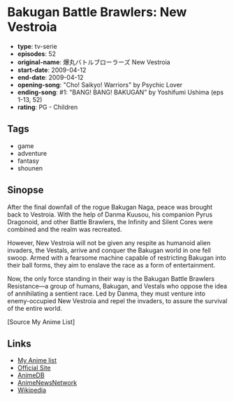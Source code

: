 # Bakugan Battle Brawlers: New Vestroia

-   **type**: tv-serie
-   **episodes**: 52
-   **original-name**: 爆丸バトルブローラーズ New Vestroia
-   **start-date**: 2009-04-12
-   **end-date**: 2009-04-12
-   **opening-song**: "Cho! Saikyo! Warriors" by Psychic Lover
-   **ending-song**: #1: "BANG! BANG! BAKUGAN" by Yoshifumi Ushima (eps 1-13, 52)
-   **rating**: PG - Children

## Tags

-   game
-   adventure
-   fantasy
-   shounen

## Sinopse

After the final downfall of the rogue Bakugan Naga, peace was brought back to Vestroia. With the help of Danma Kuusou, his companion Pyrus Dragonoid, and other Battle Brawlers, the Infinity and Silent Cores were combined and the realm was recreated.

However, New Vestroia will not be given any respite as humanoid alien invaders, the Vestals, arrive and conquer the Bakugan world in one fell swoop. Armed with a fearsome machine capable of restricting Bakugan into their ball forms, they aim to enslave the race as a form of entertainment.

Now, the only force standing in their way is the Bakugan Battle Brawlers Resistance—a group of humans, Bakugan, and Vestals who oppose the idea of annihilating a sentient race. Led by Danma, they must venture into enemy-occupied New Vestroia and repel the invaders, to assure the survival of the entire world.

[Source My Anime List]

## Links

-   [My Anime list](https://myanimelist.net/anime/5337/Bakugan_Battle_Brawlers__New_Vestroia)
-   [Official Site](http://www.tv-tokyo.co.jp/anime/bakugan2/)
-   [AnimeDB](http://anidb.info/perl-bin/animedb.pl?show=anime&aid=7401)
-   [AnimeNewsNetwork](http://www.animenewsnetwork.com/encyclopedia/anime.php?id=11248)
-   [Wikipedia](http://en.wikipedia.org/wiki/Bakugan_Battle_Brawlers)
